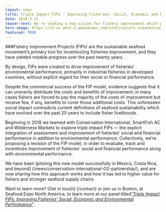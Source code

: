 ```yaml
---
layout: news
title: Triple Impact FIPs - Improving Fisheries' Social, Economic and Environmental Performance
date: 2019-3-13
teaser-text: We’re leading a new vision for fishery improvement which provides better incentive and value for fisheries and more durable and applicable approaches to sustainable seafood supply.
hero-image: https://s3-us-west-2.amazonaws.com/staticassets.oceanoutcomes.org/news+and+analysis/hero+images/triple-impact-fips-session-boston-2019-hero.jpg
featured: TRUE
---
```

###Fishery Improvement Projects (FIPs) are the sustainable seafood movement’s primary tool for incentivizing fisheries improvement, and they have yielded notable progress over the past twenty years.

By design, FIPs were created to drive improvement of fisheries’ environmental performance, primarily in industrial fisheries in developed countries, without explicit regard for their social or financial performance.

Despite the commercial success of the FIP model, evidence suggests that it can unevenly distribute the costs and benefits of improvement; in many cases fishers are forced to pay the majority of the costs of improvement but receive few, if any, benefits to cover those additional costs. This unforeseen social impact contradicts current definitions of seafood sustainability which have evolved over the past 20 years to include fisher livelihoods.

Beginning in 2018 we teamed with Conservation International, SmartFish AC and Wilderness Markets to explore triple impact FIPs — the explicit integration of assessment and improvement of fisheries’ social and financial performance in addition to environmental performance. Collectively, we’re proposing a revision of the FIP model, in order to evaluate, track and incentivize improvement of fisheries’ social and financial performance along with environmental performance.

We have been [piloting this new model successfully in Mexico, Costa Rica, and beyond] (/news/conservation-international-O2-partnership/), and are now sharing how this approach works and how it has led to higher value for fishers and stronger seafood supply chains. 

Want to learn more? [Get in touch] (/contact) or join us in Boston, at Seafood Expo North America, to learn more at our panel titled<a href="https://www.seafoodexpo.com/north-america/session/triple-impact-fips-finding-and-capturing-value-to-accelerate-fisheries-improvement/" target="_blank">“*Triple Impact FIPs: Improving Fisheries’ Social, Economic and Environmental Performance*"</a>.

